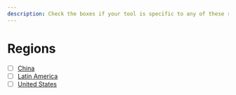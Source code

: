 ```yaml
---
description: Check the boxes if your tool is specific to any of these regions
---
```


# Regions

* [ ] [China](https://bellingcat.gitbook.io/toolkit/regions/china)
* [ ] [Latin America](https://bellingcat.gitbook.io/toolkit/regions/latin-america)
* [ ] [United States](https://bellingcat.gitbook.io/toolkit/regions/us)
